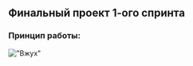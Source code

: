 ## Финальный проект 1-ого спринта
### Принцип работы:
!["Вжух"](https://pbs.twimg.com/media/DqfyyhsXgAU1e3u.jpg)
